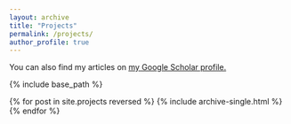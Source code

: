 ```yaml
---
layout: archive
title: "Projects"
permalink: /projects/
author_profile: true
---
```



You can also find my articles on <u><a href="{{author.googlescholar}}">my Google Scholar profile</a>.</u>


{% include base_path %}

{% for post in site.projects reversed %}
  {% include archive-single.html %}
{% endfor %}
